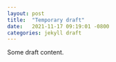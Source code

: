 ```yaml
---
layout: post
title:  "Temporary draft"
date:   2021-11-17 09:19:01 -0800
categories: jekyll draft
---
```


Some draft content.